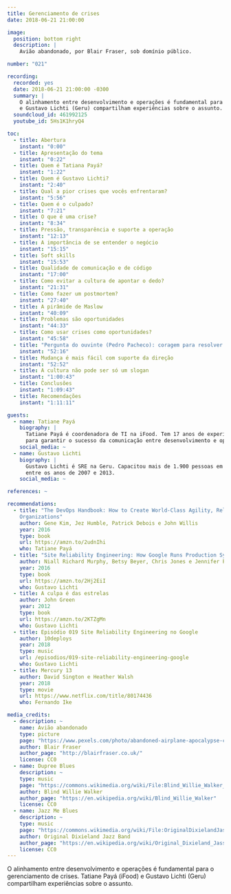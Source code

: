 ```yaml
---
title: Gerenciamento de crises
date: 2018-06-21 21:00:00

image:
  position: bottom right
  description: |
    Avião abandonado, por Blair Fraser, sob domínio público.

number: "021"

recording:
  recorded: yes
  date: 2018-06-21 21:00:00 -0300
  summary: |
    O alinhamento entre desenvolvimento e operações é fundamental para o gerenciamento de crises. Tatiane Payá (iFood)
    e Gustavo Lichti (Geru) compartilham experiências sobre o assunto.
  soundcloud_id: 461992125
  youtube_id: 5Hs1K1hryQ4

toc:
  - title: Abertura
    instant: "0:00"
  - title: Apresentação do tema
    instant: "0:22"
  - title: Quem é Tatiana Payá?
    instant: "1:22"
  - title: Quem é Gustavo Lichti?
    instant: "2:40"
  - title: Qual a pior crises que vocês enfrentaram?
    instant: "5:56"
  - title: Quem é o culpado?
    instant: "7:21"
  - title: O que é uma crise?
    instant: "8:34"
  - title: Pressão, transparência e suporte a operação
    instant: "12:13"
  - title: A importância de se entender o negócio
    instant: "15:15"
  - title: Soft skills
    instant: "15:53"
  - title: Qualidade de comunicação e de código
    instant: "17:00"
  - title: Como evitar a cultura de apontar o dedo?
    instant: "21:31"
  - title: Como fazer um postmortem?
    instant: "27:40"
  - title: A pirâmide de Maslow
    instant: "40:09"
  - title: Problemas são oportunidades
    instant: "44:33"
  - title: Como usar crises como oportunidades?
    instant: "45:58"
  - title: "Pergunta do ouvinte (Pedro Pacheco): coragem para resolver problemas é uma soft skill ou é resiliência?"
    instant: "52:16"
  - title: Mudança é mais fácil com suporte da direção
    instant: "52:52"
  - title: A cultura não pode ser só um slogan
    instant: "1:00:43"
  - title: Conclusões
    instant: "1:09:43"
  - title: Recomendações
    instant: "1:11:11"

guests:
  - name: Tatiane Payá
    biography: |
      Tatiane Payá é coordenadora de TI na iFood. Tem 17 anos de experiência em TI e tem há 5 anos tem trabalhado
      para garantir o sucesso da comunicação entre desenvolvimento e operações.
    social_media: ~
  - name: Gustavo Lichti
    biography: |
      Gustavo Lichti é SRE na Geru. Capacitou mais de 1.900 pessoas em GNU/Linux, VoIP e infra-estrutura de rede
      entre os anos de 2007 e 2013.
    social_media: ~

references: ~

recommendations:
  - title: "The DevOps Handbook: How to Create World-Class Agility, Reliability, and Security in Technology 
    Organizations"
    author: Gene Kim, Jez Humble, Patrick Debois e John Willis
    year: 2016
    type: book
    url: https://amzn.to/2udnIhi
    who: Tatiane Payá
  - title: "Site Reliability Engineering: How Google Runs Production Systems"
    author: Niall Richard Murphy, Betsy Beyer, Chris Jones e Jennifer Petoff
    year: 2016
    type: book
    url: https://amzn.to/2Hj2EiI
    who: Gustavo Lichti
  - title: A culpa é das estrelas
    author: John Green
    year: 2012
    type: book
    url: https://amzn.to/2KTZgMn
    who: Gustavo Lichti
  - title: Episódio 019 Site Reliability Engineering no Google
    author: 10deploys
    year: 2018
    type: music
    url: /episodios/019-site-reliability-engineering-google
    who: Gustavo Lichti
  - title: Mercury 13
    author: David Sington e Heather Walsh
    year: 2018
    type: movie
    url: https://www.netflix.com/title/80174436
    who: Fernando Ike

media_credits:
  - description: ~
    name: Avião abandonado
    type: picture
    page: "https://www.pexels.com/photo/abandoned-airplane-apocalypse-crash-6709/"
    author: Blair Fraser
    author_page: "http://blairfraser.co.uk/"
    license: CC0
  - name: Dupree Blues
    description: ~
    type: music
    page: "https://commons.wikimedia.org/wiki/File:Blind_Willie_Walker_-_Dupree_Blues.ogg"
    author: Blind Willie Walker
    author_page: "https://en.wikipedia.org/wiki/Blind_Willie_Walker"
    license: CC0
  - name: Jazz Me Blues
    description: ~
    type: music
    page: "https://commons.wikimedia.org/wiki/File:OriginalDixielandJassBand-JazzMeBlues.ogg"
    author: Original Dixieland Jazz Band
    author_page: "https://en.wikipedia.org/wiki/Original_Dixieland_Jass_Band"
    license: CC0
---
```


O alinhamento entre desenvolvimento e operações é fundamental para o gerenciamento de crises. Tatiane Payá (iFood)
e Gustavo Lichti (Geru) compartilham experiências sobre o assunto.
